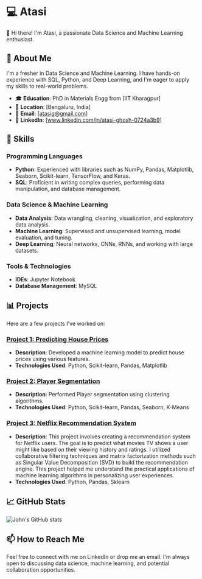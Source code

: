 # 💻 Atasi

👋 Hi there! I'm Atasi, a passionate Data Science and Machine Learning enthusiast.

## 🌟 About Me

I'm a fresher in Data Science and Machine Learning. I have hands-on experience with SQL, Python, and Deep Learning, and I'm eager to apply my skills to real-world problems.

- 🎓 **Education**: PhD in Materials Engg from [IIT Kharagpur]
- 📍 **Location**: [Bengaluru, India]
- 📧 **Email**: [atasig@gmail.com]
- 🔗 **LinkedIn**: [www.linkedin.com/in/atasi-ghosh-0724a3b9]

## 🚀 Skills

### Programming Languages
- **Python**: Experienced with libraries such as NumPy, Pandas, Matplotlib, Seaborn, Scikit-learn, TensorFlow, and Keras.
- **SQL**: Proficient in writing complex queries, performing data manipulation, and database management.

### Data Science & Machine Learning
- **Data Analysis**: Data wrangling, cleaning, visualization, and exploratory data analysis.
- **Machine Learning**: Supervised and unsupervised learning, model evaluation, and tuning.
- **Deep Learning**: Neural networks, CNNs, RNNs, and working with large datasets.

### Tools & Technologies
- **IDEs**: Jupyter Notebook
- **Database Management**: MySQL

## 📊 Projects

Here are a few projects I've worked on:

### [Project 1: Predicting House Prices](https://github.com/yourusername/house-prices-prediction)
- **Description**: Developed a machine learning model to predict house prices using various features.
- **Technologies Used**: Python, Scikit-learn, Pandas, Matplotlib

### [Project 2: Player Segmentation](https://github.com/yourusername/customer-segmentation)
- **Description**: Performed Player segmentation using clustering algorithms.
- **Technologies Used**: Python, Scikit-learn, Pandas, Seaborn, K-Means

### [Project 3: Netflix Recommendation System](https://github.com/yourusername/sentiment-analysis)
- **Description**: This project involves creating a recommendation system for Netflix users. The goal is to predict what movies TV shows a user might like based on their viewing history and ratings. I utilized collaborative filtering techniques and matrix factorization methods such as Singular Value Decomposition (SVD) to build the recommendation engine. This project helped me understand the practical applications of machine learning algorithms in personalizing user experiences.
- **Technologies Used**: Python, Pandas, Sklearn

## 📈 GitHub Stats

![John's GitHub stats](https://github-readme-stats.vercel.app/api?username=yourusername&show_icons=true&theme=radical)

## 📫 How to Reach Me

Feel free to connect with me on LinkedIn or drop me an email. I'm always open to discussing data science, machine learning, and potential collaboration opportunities.


